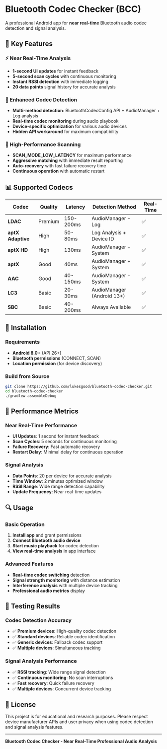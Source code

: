 # Bluetooth Codec Checker (BCC)

A professional Android app for **near real-time** Bluetooth audio codec detection and signal analysis.

## 🚀 Key Features

### ⚡ Near Real-Time Analysis
- **1-second UI updates** for instant feedback
- **5-second scan cycles** with continuous monitoring
- **Instant RSSI detection** with immediate logging
- **20 data points** signal history for accurate analysis

### 🎯 Enhanced Codec Detection
- **Multi-method detection**: BluetoothCodecConfig API + AudioManager + Log analysis
- **Real-time codec monitoring** during audio playbook
- **Device-specific optimization** for various audio devices
- **Hidden API workaround** for maximum compatibility

### 📡 High-Performance Scanning
- **SCAN_MODE_LOW_LATENCY** for maximum performance
- **Aggressive matching** with immediate result reporting
- **Auto-recovery** with fast failure recovery time
- **Continuous operation** with automatic restart

## 📊 Supported Codecs

| Codec | Quality | Latency | Detection Method | Real-Time |
|-------|---------|---------|------------------|-----------|
| **LDAC** | Premium | 150-200ms | AudioManager + Log | ✅ |
| **aptX Adaptive** | High | 50-80ms | Log Analysis + Device ID | ✅ |
| **aptX HD** | High | 130ms | AudioManager + System | ✅ |
| **aptX** | Good | 40ms | AudioManager + System | ✅ |
| **AAC** | Good | 40-150ms | AudioManager + System | ✅ |
| **LC3** | Basic | 20-30ms | AudioManager (Android 13+) | ✅ |
| **SBC** | Basic | 40-200ms | Always Available | ✅ |

## 📱 Installation

### Requirements
- **Android 8.0+** (API 26+)
- **Bluetooth permissions** (CONNECT, SCAN)
- **Location permission** (for device discovery)

### Build from Source
```bash
git clone https://github.com/lukesgood/bluetooth-codec-checker.git
cd bluetooth-codec-checker
./gradlew assembleDebug
```

## 🎯 Performance Metrics

### Near Real-Time Performance
- **UI Updates**: 1 second for instant feedback
- **Scan Cycles**: 5 seconds for continuous monitoring
- **Failure Recovery**: Fast automatic recovery
- **Restart Delay**: Minimal delay for continuous operation

### Signal Analysis
- **Data Points**: 20 per device for accurate analysis
- **Time Window**: 2 minutes optimized window
- **RSSI Range**: Wide range detection capability
- **Update Frequency**: Near real-time updates

## 🔍 Usage

### Basic Operation
1. **Install app** and grant permissions
2. **Connect Bluetooth audio device**
3. **Start music playback** for codec detection
4. **View real-time analysis** in app interface

### Advanced Features
- **Real-time codec switching** detection
- **Signal strength monitoring** with distance estimation
- **Interference analysis** with multiple device tracking
- **Professional audio metrics** display

## 🧪 Testing Results

### Codec Detection Accuracy
- ✅ **Premium devices**: High-quality codec detection
- ✅ **Standard devices**: Reliable codec identification
- ✅ **Generic devices**: Fallback codec support
- ✅ **Multiple devices**: Simultaneous tracking

### Signal Analysis Performance
- ✅ **RSSI tracking**: Wide range signal detection
- ✅ **Continuous monitoring**: No scan interruptions
- ✅ **Fast recovery**: Quick failure recovery
- ✅ **Multiple devices**: Concurrent device tracking

## 📄 License

This project is for educational and research purposes. Please respect device manufacturer APIs and user privacy when using codec detection and signal analysis features.

---

**Bluetooth Codec Checker - Near Real-Time Professional Audio Analysis**

<!-- Updated: 2025-10-23 -->
